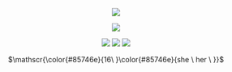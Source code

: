 <p align="center">
<img src="https://files.catbox.moe/7vktaj.png"/>
</p>

<p align="center">
<img src="https://files.catbox.moe/g7e2i8.png"/>
</p>

<p align="center">
<img src="https://files.catbox.moe/gf3sq7.gif"/>
<img src="https://files.catbox.moe/qwr7p9.gif"/>
<img src="https://files.catbox.moe/zrxkzz.gif"/>
</p>

<p align="center">
$\mathscr{\color{#85746e}{16\ }\color{#85746e}{she \ her \ }}$
</p>

